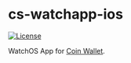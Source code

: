 # cs-watchapp-ios

[![License](https://img.shields.io/github/license/CoinSpace/cs-watchapp-ios?color=blue)](https://github.com/CoinSpace/cs-watchapp-ios/blob/master/LICENSE)

WatchOS App for [Coin Wallet](https://github.com/CoinSpace/CoinSpace).
